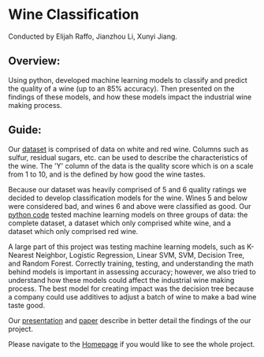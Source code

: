 # Wine Classification
Conducted by Elijah Raffo, Jianzhou Li, Xunyi Jiang.

## Overview:
Using python, developed machine learning models to classify and predict the quality of a wine (up to an 85% accuracy). Then presented on the findings of these models, and how these models impact the industrial wine making process.

## Guide:

Our [dataset](https://github.com/eliraffo/eliraffo.github.io/blob/master/OBA410/Wine_Data.csv) is comprised of data on white and red wine. Columns such as sulfur, residual sugars, etc. can be used to describe the characteristics of the wine. The 'Y' column of the data is the quality score which is on a scale from 1 to 10, and is the defined by how good the wine tastes.

Because our dataset was heavily comprised of 5 and 6 quality ratings we decided to develop classification models for the wine. Wines 5 and below were considered bad, and wines 6 and above were classified as good. Our [python code](https://github.com/eliraffo/eliraffo.github.io/blob/master/OBA410/Wine_Model.ipynb) tested machine learning models on three groups of data: the complete dataset, a dataset which only comprised white wine, and a dataset which only comprised red wine.

A large part of this project was testing machine learning models, such as K-Nearest Neighbor, Logistic Regression, Linear SVM, SVM, Decision Tree, and Random Forest. Correctly training, testing, and understanding the math behind models is important in assessing accuracy; however, we also tried to understand how these models could affect the industrial wine making process. The best model for creating impact was the decision tree because a company could use additives to adjust a batch of wine to make a bad wine taste good. 

Our [presentation](https://github.com/eliraffo/eliraffo.github.io/blob/master/OBA410/OBA410/Wine_Presentation.pptx) and [paper](https://github.com/eliraffo/eliraffo.github.io/blob/master/OBA410/OBA410/Wine_Paper.pdf) describe in better detail the findings of the our project. 

Please navigate to the [Homepage](https://github.com/eliraffo/eliraffo.github.io/tree/master/OBA410) if you would like to see the whole project.
